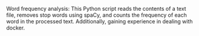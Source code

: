 Word frequency analysis: This Python script reads the contents of a text file, removes stop words using spaCy, and counts the frequency of each word in the processed text. Additionally, gaining experience in dealing with docker.
